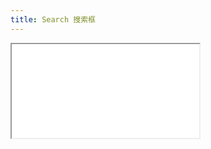 ```yaml
---
title: Search 搜索框
---
```


<Iframe src="//mc.fusion.design/demos/comp_groups/@alifd/next/search?theme=@alifd/theme-2" />
